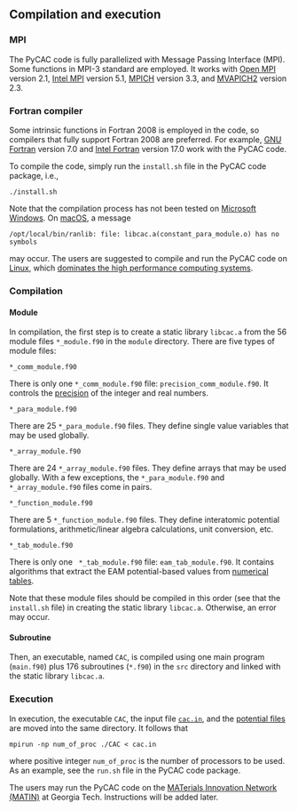 ## Compilation and execution

### MPI

The PyCAC code is fully parallelized with Message Passing Interface (MPI). Some functions in MPI-3 standard are employed. It works with [Open MPI](https://www.open-mpi.org) version 2.1, [Intel MPI](https://software.intel.com/en-us/intel-mpi-library) version 5.1, [MPICH](https://www.mpich.org) version 3.3, and [MVAPICH2](http://mvapich.cse.ohio-state.edu) version 2.3.

### Fortran compiler

Some intrinsic functions in Fortran 2008 is employed in the code, so compilers that fully support Fortran 2008 are preferred. For example, [GNU Fortran](https://gcc.gnu.org/fortran) version 7.0 and [Intel Fortran](https://software.intel.com/en-us/fortran-compilers) version 17.0 work with the PyCAC code.

To compile the code, simply run the `install.sh` file in the PyCAC code package, i.e.,

	./install.sh

Note that the compilation process has not been tested on [Microsoft Windows](https://en.wikipedia.org/wiki/Microsoft_Windows). On [macOS](https://en.wikipedia.org/wiki/MacOS), a message

	/opt/local/bin/ranlib: file: libcac.a(constant_para_module.o) has no symbols

may occur. The users are suggested to compile and run the PyCAC code on [Linux](https://en.wikipedia.org/wiki/Linux), which [dominates the high performance computing systems](https://en.wikipedia.org/wiki/TOP500).

### Compilation

#### Module

In compilation, the first step is to create a static library `libcac.a` from the 56 module files `*_module.f90` in the `module` directory. There are five types of module files:

	*_comm_module.f90

There is only one `*_comm_module.f90` file: `precision_comm_module.f90`. It controls the [precision](../chapter3/precision.md) of the integer and real numbers.

	*_para_module.f90
	
There are 25 `*_para_module.f90` files. They define single value variables that may be used globally.

	*_array_module.f90

There are 24 `*_array_module.f90` files. They define arrays that may be used globally. With a few exceptions, the `*_para_module.f90` and `*_array_module.f90` files come in pairs.

	*_function_module.f90

There are 5 `*_function_module.f90` files. They define interatomic potential formulations, arithmetic/linear algebra calculations, unit conversion, etc.

	*_tab_module.f90

There is only one `	*_tab_module.f90` file: `eam_tab_module.f90`. It contains algorithms that extract the EAM potential-based values from [numerical tables](../chapter3/input.md).

Note that these module files should be compiled in this order (see that the `install.sh` file) in creating the static library `libcac.a`. Otherwise, an error may occur.

#### Subroutine

Then, an executable, named `CAC`, is compiled using one main program (`main.f90`) plus 176 subroutines (`*.f90`) in the `src` directory and linked with the static library `libcac.a`.

### Execution

In execution, the executable `CAC`, the input file [`cac.in`](../chapter5/README.md), and the [potential files](../chapter3/input.md) are moved into the same directory. It follows that

	mpirun -np num_of_proc ./CAC < cac.in
	
where positive integer `num_of_proc` is the number of processors to be used. As an example, see the `run.sh` file in the PyCAC code package.

The users may run the PyCAC code on the [MATerials Innovation Network (MATIN)](https://matin.gatech.edu) at Georgia Tech. Instructions will be added later.